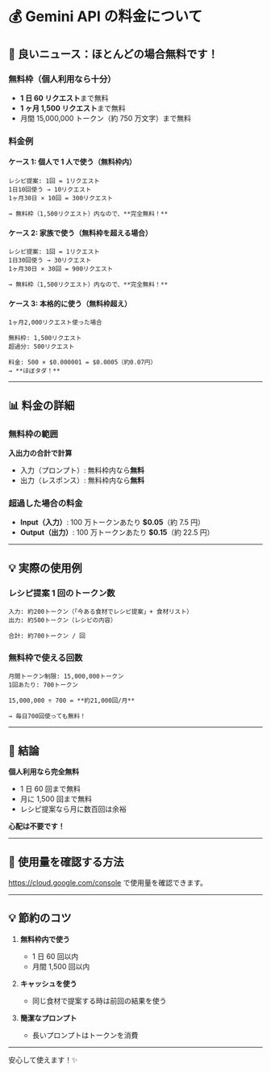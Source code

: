 # 💰 Gemini API の料金について

## 🎉 良いニュース：ほとんどの場合無料です！

### 無料枠（個人利用なら十分）

- **1 日 60 リクエスト**まで無料
- **1 ヶ月 1,500 リクエスト**まで無料
- 月間 15,000,000 トークン（約 750 万文字）まで無料

### 料金例

#### ケース 1: 個人で 1 人で使う（無料枠内）

```
レシピ提案: 1回 = 1リクエスト
1日10回使う → 10リクエスト
1ヶ月30日 × 10回 = 300リクエスト

→ 無料枠（1,500リクエスト）内なので、**完全無料！**
```

#### ケース 2: 家族で使う（無料枠を超える場合）

```
レシピ提案: 1回 = 1リクエスト
1日30回使う → 30リクエスト
1ヶ月30日 × 30回 = 900リクエスト

→ 無料枠（1,500リクエスト）内なので、**完全無料！**
```

#### ケース 3: 本格的に使う（無料枠超え）

```
1ヶ月2,000リクエスト使った場合

無料枠: 1,500リクエスト
超過分: 500リクエスト

料金: 500 × $0.000001 = $0.0005（約0.07円）
→ **ほぼタダ！**
```

---

## 📊 料金の詳細

### 無料枠の範囲

**入出力の合計で計算**

- 入力（プロンプト）: 無料枠内なら**無料**
- 出力（レスポンス）: 無料枠内なら**無料**

### 超過した場合の料金

- **Input（入力）**: 100 万トークンあたり **$0.05**（約 7.5 円）
- **Output（出力）**: 100 万トークンあたり **$0.15**（約 22.5 円）

---

## 💡 実際の使用例

### レシピ提案 1 回のトークン数

```
入力: 約200トークン（「今ある食材でレシピ提案」+ 食材リスト）
出力: 約500トークン（レシピの内容）

合計: 約700トークン / 回
```

### 無料枠で使える回数

```
月間トークン制限: 15,000,000トークン
1回あたり: 700トークン

15,000,000 ÷ 700 = **約21,000回/月**

→ 毎日700回使っても無料！
```

---

## 🎯 結論

**個人利用なら完全無料**

- 1 日 60 回まで無料
- 月に 1,500 回まで無料
- レシピ提案なら月に数百回は余裕

**心配は不要です！**

---

## 📝 使用量を確認する方法

https://cloud.google.com/console で使用量を確認できます。

---

## 💡 節約のコツ

1. **無料枠内で使う**

   - 1 日 60 回以内
   - 月間 1,500 回以内

2. **キャッシュを使う**

   - 同じ食材で提案する時は前回の結果を使う

3. **簡潔なプロンプト**
   - 長いプロンプトはトークンを消費

---

安心して使えます！✨
